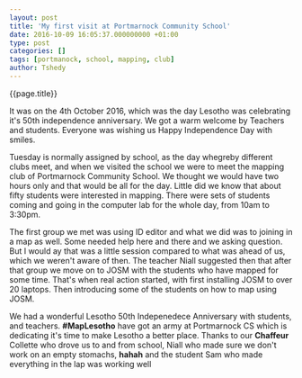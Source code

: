 ```yaml
---
layout: post
title: 'My first visit at Portmarnock Community School'
date: 2016-10-09 16:05:37.000000000 +01:00
type: post
categories: []
tags: [portmanock, school, mapping, club]
author: Tshedy
---
```


{{page.title}}

It was on the 4th October 2016, which was the day Lesotho was celebrating it's 50th independence anniversary. We got a warm welcome by Teachers and students. Everyone was wishing us Happy Independence Day with smiles. 

Tuesday is normally assigned by school, as the day whegreby different clubs meet, and when we visited the school we were to meet the mapping club of Portmarnock Community School. We thought we would have two hours only and that would be all for the day. Little did we know that about fifty students were interested in mapping. There were sets of students coming and going in the computer lab for the whole day, from 10am to 3:30pm. 

The first group we met was using ID editor and what we did was to joining in a map as well. Some needed help here and there and we asking question. But I would ay that was a little session compared to what was ahead of us, which we weren't aware of then. The teacher Niall suggested then that after that group we move on to JOSM with the students who have mapped for some time. That's  when real action started, with first installing JOSM to over 20 laptops. Then introducing some of the students on how to map using JOSM.

We had a wonderful Lesotho 50th Indepenedece Anniversary with students, and teachers. **#MapLesotho** have got an army at Portmarnock CS which is dedicating it's time to make Lesotho a better place. Thanks to our **Chaffeur** Collette who drove us to and from school, Niall who made sure we don't work on an empty stomachs, **hahah** and the student Sam who made everything in the lap was working well
